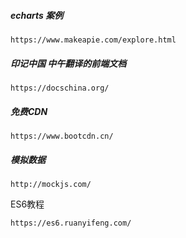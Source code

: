 ##### echarts 案例

```
https://www.makeapie.com/explore.html
```

##### 印记中国 中午翻译的前端文档

```
https://docschina.org/
```

##### 免费CDN

```
https://www.bootcdn.cn/
```

##### 模拟数据

```
http://mockjs.com/
```

ES6教程

```
https://es6.ruanyifeng.com/
```

